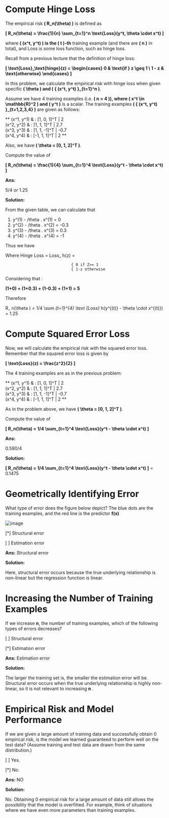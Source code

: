 # **Compute Hinge Loss**

The empirical risk **\( R_n(\theta) \)** is defined as

**\[ R_n(\theta) = \frac{1}{n} \sum_{t=1}^n \text{Loss}(y^t, \theta \cdot x^t) \]**

where **\( (x^t, y^t) \) is the \( t \)-th** training example (and there are **\( n \)** in total), and Loss is some loss function, such as hinge loss.

Recall from a previous lecture that the definition of hinge loss:

**\[ \text{Loss}_\text{hinge}(z) = \begin{cases} 0 & \text{if } z \geq 1 \\ 1 - z & \text{otherwise} \end{cases} \]**

In this problem, we calculate the empirical risk with hinge loss when given specific **\( \theta \) and \( \{ (x^t, y^t) \}_{t=1}^n \)**.

Assume we have 4 training examples (i.e. **\( n = 4 \)), where \( x^t \in \mathbb{R}^2 \) and \( y^t \)** is a scalar. The training examples **\( \{ (x^t, y^t) \}_{t=1,2,3,4} \)** are given as follows:


**
(x^1, y^1) & :  [1, 0, 1]^T  |  2  
(x^2, y^2) & :  [1, 1, 1]^T  |  2.7  
(x^3, y^3) & :  [1, 1, -1]^T |  -0.7  
(x^4, y^4) & :  [-1, 1, 1]^T |  2 
**


Also, we have **\( \theta = [0, 1, 2]^T \)**.

Compute the value of

**\[ R_n(\theta) = \frac{1}{4} \sum_{t=1}^4 \text{Loss}(y^t - \theta \cdot x^t) \]**

**Ans:**

5/4 or 1.25

**Solution:**

From the given table, we can calculate that

1. y^(1) - /theta . x^(1) = 0
2. y^(2) - /theta . x^(2) = -0.3
3. y^(3) - /theta . x^(3) = 0.3
4. y^(4) - /theta . x^(4) = -1

Thus we have

 Where Hinge Loss = Loss_ h(z) = 
 
                                 { 0 if Z>= 1
                                 { 1-z otherwise

  Considering that : 

  **(1+0) + (1+0.3) + (1-0.3) + (1+1) = 5**

Therefore 

  R_ n(\theta ) = 1/4 \sum _{t=1}^{4} \text {Loss}_ h(y^{(t)} - \theta \cdot x^{(t)}) = 1.25

# **Compute Squared Error Loss**

Now, we will calculate the empirical risk with the squared error loss. Remember that the squared error loss is given by

**\[ \text{Loss}(z) = \frac{z^2}{2} \]**

The 4 training examples are as in the previous problem:

**
(x^1, y^1) & :  [1, 0, 1]^T  |  2  
(x^2, y^2) & :  [1, 1, 1]^T  |  2.7  
(x^3, y^3) & :  [1, 1, -1]^T |  -0.7  
(x^4, y^4) & :  [-1, 1, 1]^T |  2 
**

As in the problem above, we have **\( \theta = [0, 1, 2]^T \)**.

Compute the value of

**\[ R_n(\theta) = 1/4 \sum_{t=1}^4 \text{Loss}(y^t - \theta \cdot x^t) \]**

**Ans:**

0.590/4

**Solution:**

**\[ R_n(\theta) = 1/4 \sum_{t=1}^4 \text{Loss}(y^t - \theta \cdot x^t) \]** = 0.1475

# **Geometrically Identifying Error**

What type of error does the figure below depict? The blue dots are the training examples, and the red line is the predictor **f(x)**

![image](https://github.com/iamkushvanth/MIT_6.86x/assets/160105601/c8a46877-5077-41b0-b91c-2e3e959edaa8)


[*] Structural error

[ ] Estimation error

**Ans:** Structural error

**Solution:**

Here, structural error occurs because the true underlying relationship is non-linear but the regression function is linear.

# **Increasing the Number of Training Examples**

If we increase **n**, the number of training examples, which of the following types of errors decreases?

[ ] Structural error

[*] Estimation error

**Ans:** Estimation error

**Solution:**

 The larger the training set is, the smaller the estimation error will be. Structural error occurs when the true underlying relationship is highly non-linear, so it is not relevant to increasing **n** .


# **Empirical Risk and Model Performance**

If we are given a large amount of training data and successfully obtain 0 empirical risk, is the model we learned guaranteed to perform well on the test data? (Assume training and test data are drawn from the same distribution.)

[ ] Yes.

[*] No.

**Ans:** NO

**Solution:**

No. Obtaining 0 empirical risk for a large amount of data still allows the possibility that the model is overfitted. For example, think of situations where we have even more parameters than training examples.






